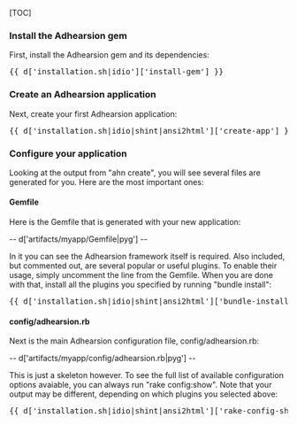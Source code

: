 [TOC]

### Install the Adhearsion gem ###

First, install the Adhearsion gem and its dependencies:

<pre class="terminal">
{{ d['installation.sh|idio']['install-gem'] }}
</pre>


### Create an Adhearsion application ###

Next, create your first Adhearsion application:

<pre class="terminal">
{{ d['installation.sh|idio|shint|ansi2html']['create-app'] }}
</pre>


### Configure your application ###

Looking at the output from "ahn create", you will see several files are generated for you.  Here are the most important ones:


#### Gemfile ####

Here is the Gemfile that is generated with your new application:

-- d['artifacts/myapp/Gemfile|pyg'] --

In it you can see the Adhearsion framework itself is required.  Also included, but commented out, are several popular or useful plugins.  To enable their usage, simply uncomment the line from the Gemfile.  When you are done with that, install all the plugins you specified by running "bundle install":

<pre class="terminal">
{{ d['installation.sh|idio|shint|ansi2html']['bundle-install'] }}
</pre>

#### config/adhearsion.rb ####

Next is the main Adhearsion configuration file, config/adhearsion.rb:

-- d['artifacts/myapp/config/adhearsion.rb|pyg'] --

This is just a skeleton however.  To see the full list of available configuration options avaiable, you can always run "rake config:show".  Note that your output may be different, depending on which plugins you selected above:

<pre class="terminal">
{{ d['installation.sh|idio|shint|ansi2html']['rake-config-show'] }}
</pre>

